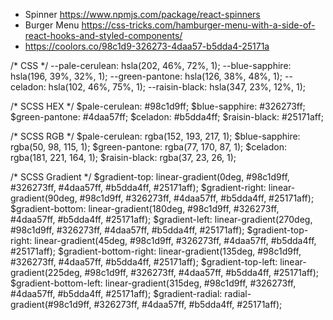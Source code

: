 * Spinner https://www.npmjs.com/package/react-spinners
* Burger Menu https://css-tricks.com/hamburger-menu-with-a-side-of-react-hooks-and-styled-components/
* https://coolors.co/98c1d9-326273-4daa57-b5dda4-25171a

/* CSS */
--pale-cerulean: hsla(202, 46%, 72%, 1);
--blue-sapphire: hsla(196, 39%, 32%, 1);
--green-pantone: hsla(126, 38%, 48%, 1);
--celadon: hsla(102, 46%, 75%, 1);
--raisin-black: hsla(347, 23%, 12%, 1);

/* SCSS HEX */
$pale-cerulean: #98c1d9ff;
$blue-sapphire: #326273ff;
$green-pantone: #4daa57ff;
$celadon: #b5dda4ff;
$raisin-black: #25171aff;


/* SCSS RGB */
$pale-cerulean: rgba(152, 193, 217, 1);
$blue-sapphire: rgba(50, 98, 115, 1);
$green-pantone: rgba(77, 170, 87, 1);
$celadon: rgba(181, 221, 164, 1);
$raisin-black: rgba(37, 23, 26, 1);

/* SCSS Gradient */
$gradient-top: linear-gradient(0deg, #98c1d9ff, #326273ff, #4daa57ff, #b5dda4ff, #25171aff);
$gradient-right: linear-gradient(90deg, #98c1d9ff, #326273ff, #4daa57ff, #b5dda4ff, #25171aff);
$gradient-bottom: linear-gradient(180deg, #98c1d9ff, #326273ff, #4daa57ff, #b5dda4ff, #25171aff);
$gradient-left: linear-gradient(270deg, #98c1d9ff, #326273ff, #4daa57ff, #b5dda4ff, #25171aff);
$gradient-top-right: linear-gradient(45deg, #98c1d9ff, #326273ff, #4daa57ff, #b5dda4ff, #25171aff);
$gradient-bottom-right: linear-gradient(135deg, #98c1d9ff, #326273ff, #4daa57ff, #b5dda4ff, #25171aff);
$gradient-top-left: linear-gradient(225deg, #98c1d9ff, #326273ff, #4daa57ff, #b5dda4ff, #25171aff);
$gradient-bottom-left: linear-gradient(315deg, #98c1d9ff, #326273ff, #4daa57ff, #b5dda4ff, #25171aff);
$gradient-radial: radial-gradient(#98c1d9ff, #326273ff, #4daa57ff, #b5dda4ff, #25171aff);